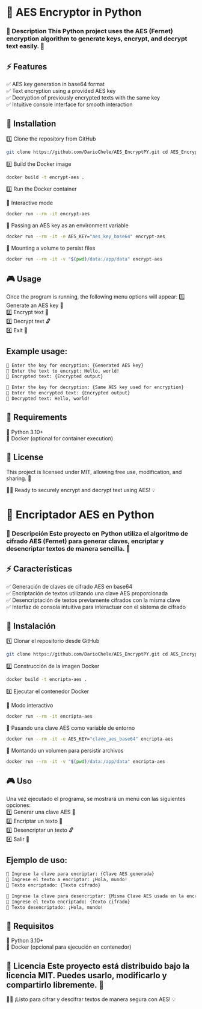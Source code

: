 # 🔐 AES Encryptor in Python
### 🌟 Description This Python project uses the AES (Fernet) encryption algorithm to generate keys, encrypt, and decrypt text easily. 🔐

## ⚡ Features
  ✅ AES key generation in base64 format  
  ✅ Text encryption using a provided AES key  
  ✅ Decryption of previously encrypted texts with the same key  
  ✅ Intuitive console interface for smooth interaction  

## 🚀 Installation 
1️⃣ Clone the repository from GitHub 
```bash 
git clone https://github.com/DarioChele/AES_EncryptPY.git cd AES_EncryptPY 
```

2️⃣ Build the Docker image 
```bash 
docker build -t encrypt-aes .
```

3️⃣ Run the Docker container  

🔹 Interactive mode 
```bash 
docker run --rm -it encrypt-aes
```

🔹 Passing an AES key as an environment variable 
```bash 
docker run --rm -it -e AES_KEY="aes_key_base64" encrypt-aes
```

🔹 Mounting a volume to persist files 
```bash 
docker run --rm -it -v "$(pwd)/data:/app/data" encrypt-aes
```

## 🎮 Usage 
Once the program is running, the following menu options will appear: 
  1️⃣ Generate an AES key 🔑  
  2️⃣ Encrypt text 🔏  
  3️⃣ Decrypt text 🔓  
  4️⃣ Exit 🚪

## Example usage: 
```bash 
🔹 Enter the key for encryption: {Generated AES key}
🔹 Enter the text to encrypt: Hello, world!
🔹 Encrypted text: {Encrypted output}
```

```bash 
🔹 Enter the key for decryption: {Same AES key used for encryption}
🔹 Enter the encrypted text: {Encrypted output}  
🔹 Decrypted text: Hello, world!
```

## 📌 Requirements
  🔹 Python 3.10+  
  🔹 Docker (optional for container execution)

## 📜 License 
This project is licensed under MIT, allowing free use, modification, and sharing. 🎉

🚀✨ Ready to securely encrypt and decrypt text using AES! 💡


# 🔐 Encriptador AES en Python
### 🌟 Descripción Este proyecto en Python utiliza el algoritmo de cifrado AES (Fernet) para generar claves, encriptar y desencriptar textos de manera sencilla. 🔐

## ⚡ Características
  ✅ Generación de claves de cifrado AES en base64  
  ✅ Encriptación de textos utilizando una clave AES proporcionada  
  ✅ Desencriptación de textos previamente cifrados con la misma clave  
  ✅ Interfaz de consola intuitiva para interactuar con el sistema de cifrado

## 🚀 Instalación
1️⃣ Clonar el repositorio desde GitHub 
```bash 
git clone https://github.com/DarioChele/AES_EncryptPY.git cd AES_EncryptPY
```

2️⃣ Construcción de la imagen Docker 
```bash 
docker build -t encripta-aes .
```

3️⃣ Ejecutar el contenedor Docker  

🔹 Modo interactivo  
```bash 
docker run --rm -it encripta-aes
```

🔹 Pasando una clave AES como variable de entorno  
```bash
docker run --rm -it -e AES_KEY="clave_aes_base64" encripta-aes 
```

🔹 Montando un volumen para persistir archivos 
```bash 
docker run --rm -it -v "$(pwd)/data:/app/data" encripta-aes
```

## 🎮 Uso 
Una vez ejecutado el programa, se mostrará un menú con las siguientes opciones:  
  1️⃣ Generar una clave AES 🔑  
  2️⃣ Encriptar un texto 🔏  
  3️⃣ Desencriptar un texto 🔓  
  4️⃣ Salir 🚪

## Ejemplo de uso: 
```bash  
🔹 Ingrese la clave para encriptar: {Clave AES generada}
🔹 Ingrese el texto a encriptar: ¡Hola, mundo!
🔹 Texto encriptado: {Texto cifrado}
```

```bash  
🔹 Ingrese la clave para desencriptar: {Misma Clave AES usada en la encriptación}
🔹 Ingrese el texto encriptado: {Texto cifrado}
🔹 Texto desencriptado: ¡Hola, mundo!
```

## 📌 Requisitos  
🔹 Python 3.10+  
🔹 Docker (opcional para ejecución en contenedor)

## 📜 Licencia Este proyecto está distribuido bajo la licencia MIT. Puedes usarlo, modificarlo y compartirlo libremente. 🎉

🚀✨ ¡Listo para cifrar y descifrar textos de manera segura con AES! 💡
